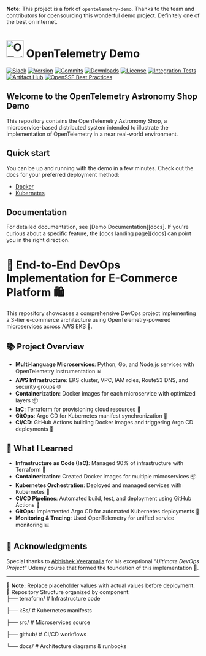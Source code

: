 **Note:** This project is a fork of `opentelemetry-demo`. Thanks to the team and contributors for opensourcing this wonderful demo project. Definitely one of the best on internet.

<!-- markdownlint-disable-next-line -->
# <img src="https://opentelemetry.io/img/logos/opentelemetry-logo-nav.png" alt="OTel logo" width="45"> OpenTelemetry Demo

[![Slack](https://img.shields.io/badge/slack-@cncf/otel/demo-brightgreen.svg?logo=slack)](https://cloud-native.slack.com/archives/C03B4CWV4DA)
[![Version](https://img.shields.io/github/v/release/open-telemetry/opentelemetry-demo?color=blueviolet)](https://github.com/open-telemetry/opentelemetry-demo/releases)
[![Commits](https://img.shields.io/github/commits-since/open-telemetry/opentelemetry-demo/latest?color=ff69b4&include_prereleases)](https://github.com/open-telemetry/opentelemetry-demo/graphs/commit-activity)
[![Downloads](https://img.shields.io/docker/pulls/otel/demo)](https://hub.docker.com/r/otel/demo)
[![License](https://img.shields.io/badge/License-Apache_2.0-blue.svg?color=red)](https://github.com/open-telemetry/opentelemetry-demo/blob/main/LICENSE)
[![Integration Tests](https://github.com/open-telemetry/opentelemetry-demo/actions/workflows/run-integration-tests.yml/badge.svg)](https://github.com/open-telemetry/opentelemetry-demo/actions/workflows/run-integration-tests.yml)
[![Artifact Hub](https://img.shields.io/endpoint?url=https://artifacthub.io/badge/repository/opentelemetry-demo)](https://artifacthub.io/packages/helm/opentelemetry-helm/opentelemetry-demo)
[![OpenSSF Best Practices](https://www.bestpractices.dev/projects/9247/badge)](https://www.bestpractices.dev/en/projects/9247)

## Welcome to the OpenTelemetry Astronomy Shop Demo

This repository contains the OpenTelemetry Astronomy Shop, a microservice-based
distributed system intended to illustrate the implementation of OpenTelemetry in
a near real-world environment.

## Quick start

You can be up and running with the demo in a few minutes. Check out the docs for
your preferred deployment method:

- [Docker](https://opentelemetry.io/docs/demo/docker_deployment/)
- [Kubernetes](https://opentelemetry.io/docs/demo/kubernetes_deployment/)

## Documentation

For detailed documentation, see [Demo Documentation][docs]. If you're curious
about a specific feature, the [docs landing page][docs] can point you in the
right direction.

# 🚀 End-to-End DevOps Implementation for E-Commerce Platform 🛍️

This repository showcases a comprehensive DevOps project implementing a 3-tier e-commerce architecture using OpenTelemetry-powered microservices across AWS EKS 🌟.

## 📚 Project Overview
- **Multi-language Microservices**: Python, Go, and Node.js services with OpenTelemetry instrumentation 📊
- **AWS Infrastructure**: EKS cluster, VPC, IAM roles, Route53 DNS, and security groups 🌐
- **Containerization**: Docker images for each microservice with optimized layers 📦
- **IaC**: Terraform for provisioning cloud resources 🌿
- **GitOps**: Argo CD for Kubernetes manifest synchronization 🔄
- **CI/CD**: GitHub Actions building Docker images and triggering Argo CD deployments 🚀

## 📝 What I Learned
- **Infrastructure as Code (IaC)**: Managed 90% of infrastructure with Terraform 🌿
- **Containerization**: Created Docker images for multiple microservices 📦
- **Kubernetes Orchestration**: Deployed and managed services with Kubernetes 🚀
- **CI/CD Pipelines**: Automated build, test, and deployment using GitHub Actions 🔄
- **GitOps**: Implemented Argo CD for automated Kubernetes deployments 🔄
- **Monitoring & Tracing**: Used OpenTelemetry for unified service monitoring 📊

## 🙏 Acknowledgments
Special thanks to [Abhishek Veeramalla](https://www.udemy.com/user/abhishek-veeramalla/) for his exceptional *"Ultimate DevOps Project"* Udemy course that formed the foundation of this implementation 🙏.

---

📌 **Note:** Replace placeholder values with actual values before deployment.  
📂 Repository Structure organized by component:  
├── terraform/ # Infrastructure code

├── k8s/ # Kubernetes manifests

├── src/ # Microservices source

├── github/ # CI/CD workflows

└── docs/ # Architecture diagrams & runbooks
